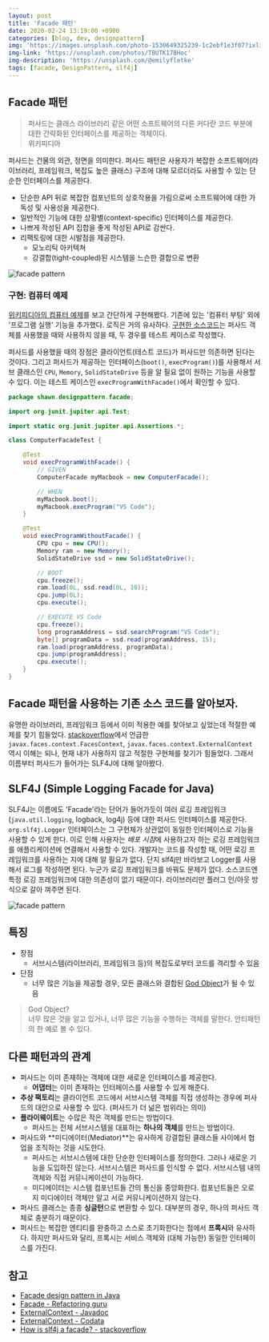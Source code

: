 ```yaml
---
layout: post
title: 'Facade 패턴'
date: 2020-02-24 13:19:00 +0900
categories: [blog, dev, designpattern]
img: 'https://images.unsplash.com/photo-1530649325239-1c2ebf1e3f07?ixlib=rb-1.2.1&ixid=eyJhcHBfaWQiOjEyMDd9&auto=format&fit=crop&w=1350&q=80'
img-link: 'https://unsplash.com/photos/TBUTK17BHoc'
img-description: 'https://unsplash.com/@emilyfletke'
tags: [facade, DesignPattern, slf4j]
---
```


## Facade 패턴

> 퍼사드는 클래스 라이브러리 같은 어떤 소프트웨어의 다른 커다란 코드 부분에 대한 간략화된 인터페이스를 제공하는 객체이다.  
> 위키피디아

퍼사드는 건물의 외관, 정면을 의미한다. 퍼사드 패턴은 사용자가 복잡한 소프트웨어(라이브러리, 프레임워크, 복잡도 높은 클래스) 구조에 대해 모르더라도 사용할 수 있는 단순한 인터페이스를 제공한다.

* 단순한 API 뒤로 복잡한 컴포넌트의 상호작용을 가림으로써 소프트웨어에 대한 가독성 및 사용성을 제공한다.
* 일반적인 기능에 대한 상황별(context-specific) 인터페이스를 제공한다.
* 나쁘게 작성된 API 집합을 좋게 작성된 API로 감싼다.
* 리팩토링에 대한 시발점을 제공한다.
  * 모노리틱 아키텍쳐
  * 강결합(tight-coupled)된 시스템을 느슨한 결합으로 변환

![facade pattern]({{site.baseurl}}/static/images/posts/2020-02-24-facade-pattern/2020-02-24-facade-pattern-uml.svg)

### 구현: 컴퓨터 예제

[위키피디아의 컴퓨터 예제](https://en.wikipedia.org/wiki/Facade_pattern)를 보고 간단하게 구현해봤다. 기존에 있는 '컴퓨터 부팅' 외에 '프로그램 실행' 기능을 추가했다. 로직은 거의 유사하다. [구현한 소스코드](https://github.com/sshplendid/design-pattern-study/commit/376f4a392ceea0a975aca991b4c290180a74b7ad)는 퍼사드 객체를 사용했을 때와 사용하지 않을 때, 두 경우를 테스트 케이스로 작성했다.

퍼사드를 사용했을 때의 장점은 클라이언트(테스트 코드)가 퍼사드만 의존하면 된다는 것이다. 그리고 퍼사드가 제공하는 인터페이스(`boot()`, `execProgram()`)를 사용해서 서브 클래스인 `CPU`, `Memory`, `SolidStateDrive` 등을 알 필요 없이 원하는 기능을 사용할 수 있다. 이는 테스트 케이스인 `execProgramWithFacade()`에서 확인할 수 있다. 

```java
package shawn.designpattern.facade;

import org.junit.jupiter.api.Test;

import static org.junit.jupiter.api.Assertions.*;

class ComputerFacadeTest {

    @Test
    void execProgramWithFacade() {
        // GIVEN
        ComputerFacade myMacbook = new ComputerFacade();

        // WHEN
        myMacbook.boot();
        myMacbook.execProgram("VS Code");
    }

    @Test
    void execProgramWithoutFacade() {
        CPU cpu = new CPU();
        Memory ram = new Memory();
        SolidStateDrive ssd = new SolidStateDrive();

        // BOOT
        cpu.freeze();
        ram.load(0L, ssd.read(0L, 10));
        cpu.jump(0L);
        cpu.execute();

        // EXECUTE VS Code
        cpu.freeze();
        long programAddress = ssd.searchProgram("VS Code");
        byte[] programData = ssd.read(programAddress, 15);
        ram.load(programAddress, programData);
        cpu.jump(programAddress);
        cpu.execute();
    }
} 
```

## Facade 패턴을 사용하는 기존 소스 코드를 알아보자.

유명한 라이브러리, 프레임워크 등에서 이미 적용한 예를 찾아보고 싶었는데 적절한 예제를 찾기 힘들었다. [stackoverflow](https://stackoverflow.com/questions/1673841/examples-of-gof-design-patterns-in-javas-core-libraries)에서 언급한 `javax.faces.context.FacesContext`, `javax.faces.context.ExternalContext` 역시 이해는 되나, 현재 내가 사용하지 않고 적절한 구현체를 찾기가 힘들었다. 그래서 이름부터 퍼사드가 들어가는 SLF4J에 대해 알아봤다.

## SLF4J (Simple Logging Facade for Java)

SLF4J는 이름에도 'Facade'라는 단어가 들어가듯이 여러 로깅 프레임워크(`java.util.logging`, logback, log4j) 등에 대한 퍼사드 인터페이스를 제공한다. `org.slf4j.Logger` 인터페이스는 그 구현체가 상관없이 동일한 인터페이스로 기능을 사용할 수 있게 한다. 이로 인해 사용자는 *배포 시점*에 사용하고자 하는 로깅 프레임워크를 애플리케이션에 연결해서 사용할 수 있다. 개발자는 코드를 작성할 때, 어떤 로깅 프레임워크를 사용하는 지에 대해 알 필요가 없다. 단지 slf4j만 바라보고 Logger를 사용해서 로그를 작성하면 된다. 누군가 로깅 프레임워크를 바꿔도 문제가 없다. 소스코드엔 특정 로깅 프레임워크에 대한 의존성이 없기 때문이다. 라이브러리만 플러그 인/아웃 방식으로 갈아 껴주면 된다.

![facade pattern]({{site.baseurl}}/static/images/posts/2020-02-24-facade-pattern/2020-02-24-slf4j.svg)

## 특징

* 장점
  * 서브시스템(라이브러리, 프레임워크 등)의 복잡도로부터 코드를 격리할 수 있음
* 단점
  * 너무 많은 기능을 제공할 경우, 모든 클래스와 결합된 [God Object](https://en.wikipedia.org/wiki/God_object)가 될 수 있음

> God Object?  
> 너무 많은 것을 알고 있거나, 너무 많은 기능을 수행하는 객체를 말한다. 안티패턴의 한 예로 볼 수 있다.

## 다른 패턴과의 관계

* 퍼사드는 이미 존재하는 객체에 대한 새로운 인터페이스를 제공한다.
  * **어댑터**는 이미 존재하는 인터페이스를 사용할 수 있게 해준다.
* **추상 팩토리**는 클라이언트 코드에서 서브시스템 객체를 직접 생성하는 경우에 퍼사드의 대안으로 사용할 수 있다. (퍼사드가 더 넒은 범위라는 의미)
* **플라이웨이트**는 수많은 작은 객체를 만드는 방법이다.
  * 퍼사드는 전체 서브시스템을 대표하는 **하나의 객체**를 만드는 방법이다.
* 퍼사드와 **미디에이터(Mediator)**는 유사하게 강결합된 클래스들 사이에서 협업을 조직하는 것을 시도한다.
  * 퍼사드는 서브시스템에 대한 단순한 인터페이스를 정의한다. 그러나 새로운 기능을 도입하진 않는다. 서브시스템은 퍼사드를 인식할 수 없다. 서브시스템 내의 객체와 직접 커뮤니케이션이 가능하다.
  * 미디에이터는 시스템 컴포넌트들 간의 통신을 중앙화한다. 컴포넌트들은 오로지 미디에이터 객체만 알고 서로 커뮤니케이션하지 않는다.
* 퍼사드 클래스는 종종 **싱글턴**으로 변환할 수 있다. 대부분의 경우, 하나의 퍼사드 객체로 충분하기 때문이다.
* 퍼사드는 복잡한 엔티티를 완충하고 스스로 초기화한다는 점에서 **프록시**와 유사하다. 하지만 퍼사드와 달리, 프록시는 서비스 객체와 (대체 가능한) 동일한 인터페이스를 가진다. 

## 참고

* [Facade design pattern in Java](https://www.baeldung.com/java-facade-pattern)
* [Facade - Refactoring guru](https://refactoring.guru/design-patterns/facade)
* [ExternalContext - Javadoc](https://docs.oracle.com/javaee/7/api/javax/faces/context/ExternalContext.html)
* [ExternalContext - Codata](https://www.codota.com/code/java/classes/javax.faces.context.ExternalContext)
* [How is slf4j a facade? - stackoverflow](https://stackoverflow.com/questions/36383052/how-is-slf4j-a-facade)